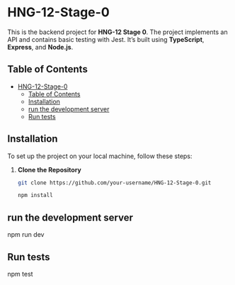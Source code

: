 # HNG-12-Stage-0

This is the backend project for **HNG-12 Stage 0**. The project implements an API and contains basic testing with Jest. It’s built using **TypeScript**, **Express**, and **Node.js**.

## Table of Contents

- [HNG-12-Stage-0](#hng-12-stage-0)
  - [Table of Contents](#table-of-contents)
  - [Installation](#installation)
  - [run the development server](#run-the-development-server)
  - [Run tests](#run-tests)

## Installation

To set up the project on your local machine, follow these steps:

1. **Clone the Repository**

   ```bash
   git clone https://github.com/your-username/HNG-12-Stage-0.git
   
   npm install

## run the development server
npm run dev

## Run tests
npm test